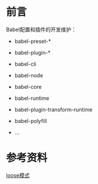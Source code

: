 # 前言

Babel配置和插件的开发维护：

* babel-preset-*

* babel-plugin-*

* babel-cli

* babel-node

* babel-core

* babel-runtime

* babel-plugin-transform-runtime

* babel-polyfill

* ...


# 参考资料
[loose模式](https://www.w3ctech.com/topic/1708)